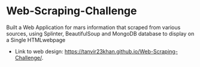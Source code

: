 # Web-Scraping-Challenge
Built a Web Application for mars information that scraped from various sources, using Splinter, BeautifulSoup and MongoDB database to display on a Single HTMLwebpage  
* Link to web design: https://tanvir23khan.github.io/Web-Scraping-Challenge/.
